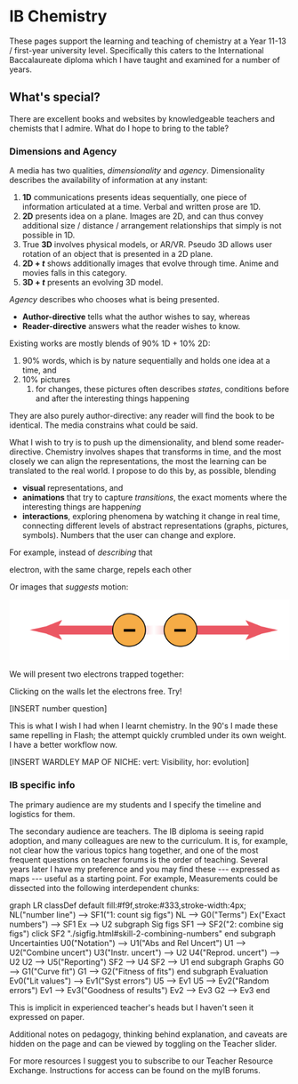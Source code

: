 # IB Chemistry

These pages support the learning and teaching of chemistry at a Year 11-13 / first-year university level.  Specifically this caters to the International Baccalaureate diploma which I have taught and examined for a number of years.

## What's special?

There are excellent books and websites by knowledgeable teachers and chemists that I admire.  What do I hope to bring to the table?

### Dimensions and Agency

A media has two qualities, *dimensionality* and *agency*.  Dimensionality describes the availability of information at any instant:

1. **1D** communications presents ideas sequentially, one piece of information articulated at a time.  Verbal and written prose are 1D.
2. **2D** presents idea on a plane.  Images are 2D, and can thus convey additional size / distance / arrangement relationships that simply is not possible in 1D.
3. True **3D** involves physical models, or AR/VR.  Pseudo 3D allows user rotation of an object that is presented in a 2D plane.
4. **2D + _t_** shows additionally images that evolve through time.  Anime and movies falls in this category.
5. **3D + _t_** presents an evolving 3D model.

*Agency* describes who chooses what is being presented.

* **Author-directive** tells what the author wishes to say, whereas
* **Reader-directive** answers what the reader wishes to know.

Existing works are mostly blends of 90% 1D + 10% 2D:

1. 90% words, which is by nature sequentially and holds one idea at a time, and
2. 10% pictures
   1. for changes, these pictures often describes *states*, conditions before and after the interesting things happening

They are also purely author-directive: any reader will find the book to be identical.  The media constrains what could be said.

What I wish to try is to push up the dimensionality, and blend some reader-directive.  Chemistry involves shapes that transforms in time, and the most closely we can align the representations, the most the learning can be translated to the real world.  I propose to do this by, as possible, blending 

* **visual** representations, and
* **animations** that try to capture *transitions*, the exact moments where the interesting things are happen*ing*
* **interactions**, exploring phenomena by watching it change in real time, connecting different levels of abstract representations (graphs, pictures, symbols).  Numbers that the user can change and explore.

For example, instead of *describing* that

  electron, with the same charge, repels each other

Or images that *suggests* motion:

![Electron repulsion](./electronRepulsion.svg)

We will present two electrons trapped together:

<anim-electronRepulsionSimple />

Clicking on the walls let the electrons free.  Try!

[INSERT number question]

This is what I wish I had when I learnt chemistry.  In the 90's I made these same repelling <Chem formula="e^{-}" inline /> in Flash; the attempt quickly crumbled under its own weight.  I have a better workflow now.

[INSERT WARDLEY MAP OF NICHE: vert: Visibility, hor: evolution]

### IB specific info

The primary audience are my students and I specify the timeline and logistics for them.

The secondary audience are teachers.  The IB diploma is seeing rapid adoption, and many colleagues are new to the curriculum.  It is, for example, not clear how the various topics hang together, and one of the most frequent questions on teacher forums is the order of teaching.  Several years later I have my preference and you may find these --- expressed as maps --- useful as a starting point.  For example, Measurements could be dissected into the following interdependent chunks:

<mermaid>
graph LR
  classDef default fill:#f9f,stroke:#333,stroke-width:4px;
  NL("number line") --> SF1("1: count sig figs")
  NL --> G0("Terms")
  Ex("Exact numbers") --> SF1
  Ex --> U2
  subgraph Sig figs
    SF1 --> SF2("2: combine sig figs")
    click SF2 "./sigfig.html#skill-2-combining-numbers"
  end
  subgraph Uncertainties
    U0("Notation") --> U1("Abs and Rel Uncert")
    U1 --> U2("Combine uncert")
    U3("Instr. uncert") --> U2
    U4("Reprod. uncert") --> U2
    U2 --> U5("Reporting")
    SF2 --> U4
    SF2 --> U1
  end
  subgraph Graphs
    G0 --> G1("Curve fit")
    G1 --> G2("Fitness of fits")
  end
  subgraph Evaluation
    Ev0("Lit values") --> Ev1("Syst errors")
    U5 --> Ev1
    U5 --> Ev2("Random errors")
    Ev1 --> Ev3("Goodness of results")
    Ev2 --> Ev3
    G2 --> Ev3
  end
</mermaid>

This is implicit in experienced teacher's heads but I haven't seen it expressed on paper.

Additional notes on pedagogy, thinking behind explanation, and caveats are hidden on the page and can be viewed by toggling on the Teacher slider.  

For more resources I suggest you to subscribe to our Teacher Resource Exchange.  Instructions for access can be found on the myIB forums.